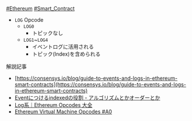 [#Ethereum](Ethereum.md) [#Smart_Contract](Smart_Contract)

- `LOG` Opcode
	- `LOG0`
		- トピックなし
	- `LOG1`~`LOG4`
		- イベントログに活用される
		- トピック(Index)を含められる

解説記事
- [https://consensys.io/blog/guide-to-events-and-logs-in-ethereum-smart-contracts](https://consensys.io/blog/guide-to-events-and-logs-in-ethereum-smart-contracts)
- [Eventにつけるindexedの役割 - アルゴリズムとかオーダーとか](https://y-nakajo.hatenablog.com/entry/2017/12/08/144643)
- [Log系｜Ethereum Opcodes 大全](https://zenn.dev/heku/books/aef33b86ded3c0/viewer/ef361e)
- [Ethereum Virtual Machine Opcodes #A0](https://ethervm.io/#A0)
